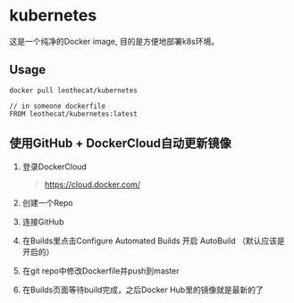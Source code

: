 # kubernetes

这是一个纯净的Docker image, 目的是方便地部署k8s环境。

## Usage

```
docker pull leothecat/kubernetes

// in someone dockerfile
FROM leothecat/kubernetes:latest
```

## 使用GitHub + DockerCloud自动更新镜像
 
 1. 登录DockerCloud
    
    > https://cloud.docker.com/
  
 2. 创建一个Repo
 
 3. 连接GitHub
 
 4. 在Builds里点击Configure Automated Builds 开启 AutoBuild （默认应该是开启的）
 
 5. 在git repo中修改Dockerfile并push到master
 
 6. 在Builds页面等待build完成，之后Docker Hub里的镜像就是最新的了
